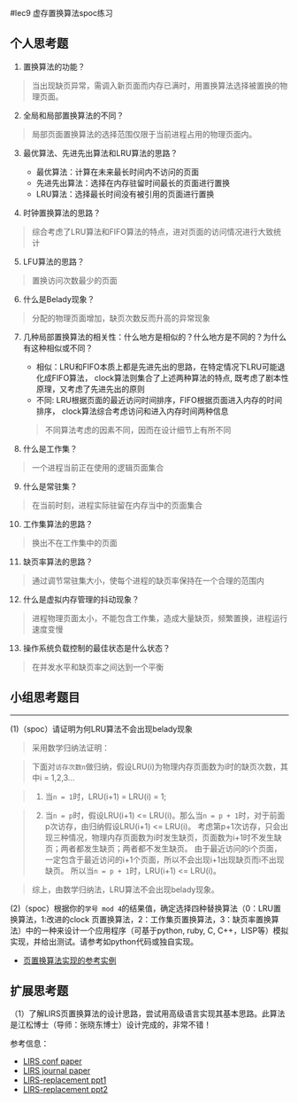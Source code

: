 #lec9 虚存置换算法spoc练习

## 个人思考题
1. 置换算法的功能？
> 当出现缺页异常，需调入新页面而内存已满时，用置换算法选择被置换的物理页面。

2. 全局和局部置换算法的不同？
> 局部页面置换算法的选择范围仅限于当前进程占用的物理页面内。

3. 最优算法、先进先出算法和LRU算法的思路？
	- 最优算法：计算在未来最长时间内不访问的页面
	- 先进先出算法：选择在内存驻留时间最长的页面进行置换
	- LRU算法：选择最长时间没有被引用的页面进行置换

4. 时钟置换算法的思路？
> 综合考虑了LRU算法和FIFO算法的特点，进对页面的访问情况进行大致统计

5. LFU算法的思路？
> 置换访问次数最少的页面

6. 什么是Belady现象？
> 分配的物理页面增加，缺页次数反而升高的异常现象

7. 几种局部置换算法的相关性：什么地方是相似的？什么地方是不同的？为什么有这种相似或不同？
	- 相似：LRU和FIFO本质上都是先进先出的思路，在特定情况下LRU可能退化成FIFO算法，
			clock算法则集合了上述两种算法的特点, 既考虑了剧本性原理，又考虑了先进先出的原则
	- 不同: LRU根据页面的最近访问时间排序，FIFO根据页面进入内存的时间排序，
			clock算法综合考虑访问和进入内存时间两种信息
	
	> 不同算法考虑的因素不同，因而在设计细节上有所不同

8. 什么是工作集？
> 一个进程当前正在使用的逻辑页面集合

9. 什么是常驻集？
> 在当前时刻，进程实际驻留在内存当中的页面集合

10. 工作集算法的思路？
> 换出不在工作集中的页面

11. 缺页率算法的思路？
> 通过调节常驻集大小，使每个进程的缺页率保持在一个合理的范围内

12. 什么是虚拟内存管理的抖动现象？
> 进程物理页面太小，不能包含工作集，造成大量缺页，频繁置换，进程运行速度变慢

13. 操作系统负载控制的最佳状态是什么状态？
> 在并发水平和缺页率之间达到一个平衡

## 小组思考题目

----
(1)（spoc）请证明为何LRU算法不会出现belady现象
> 采用数学归纳法证明：

> 下面对`访存次数n`做归纳，假设LRU(i)为物理内存页面数为i时的缺页次数，其中i = 1,2,3...

>	1.	当`n = 1`时，LRU(i+1) = LRU(i) = 1;

>	2.	当`n = p`时，假设LRU(i+1) <= LRU(i)。那么当`n = p + 1`时，对于前面p次访存，由归纳假设LRU(i+1) <= LRU(i)。
	 	考虑第p+1次访存，只会出现三种情况，物理内存页面数为i时发生缺页，页面数为i+1时不发生缺页；两者都发生缺页；两者都不发生缺页。
	 	由于最近访问的i个页面，一定包含于最近访问的i+1个页面，所以不会出现i+1出现缺页而i不出现缺页。
	   	所以当`n = p + 1`时，LRU(i+1) <= LRU(i)。

> 综上，由数学归纳法，LRU算法不会出现belady现象。

(2)（spoc）根据你的`学号 mod 4`的结果值，确定选择四种替换算法（0：LRU置换算法，1:改进的clock 页置换算法，2：工作集页置换算法，3：缺页率置换算法）中的一种来设计一个应用程序（可基于python, ruby, C, C++，LISP等）模拟实现，并给出测试。请参考如python代码或独自实现。
 - [页置换算法实现的参考实例](https://github.com/chyyuu/ucore_lab/blob/master/related_info/lab3/page-replacement-policy.py)
 
## 扩展思考题
（1）了解LIRS页置换算法的设计思路，尝试用高级语言实现其基本思路。此算法是江松博士（导师：张晓东博士）设计完成的，非常不错！

参考信息：

 - [LIRS conf paper](http://www.ece.eng.wayne.edu/~sjiang/pubs/papers/jiang02_LIRS.pdf)
 - [LIRS journal paper](http://www.ece.eng.wayne.edu/~sjiang/pubs/papers/jiang05_LIRS.pdf)
 - [LIRS-replacement ppt1](http://dragonstar.ict.ac.cn/course_09/XD_Zhang/(6)-LIRS-replacement.pdf)
 - [LIRS-replacement ppt2](http://www.ece.eng.wayne.edu/~sjiang/Projects/LIRS/sig02.ppt)